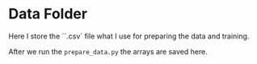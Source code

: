 # Data Folder

Here I store the ``.csv` file what I use for preparing the data and training.

After we run the `prepare_data.py` the arrays are saved here.
